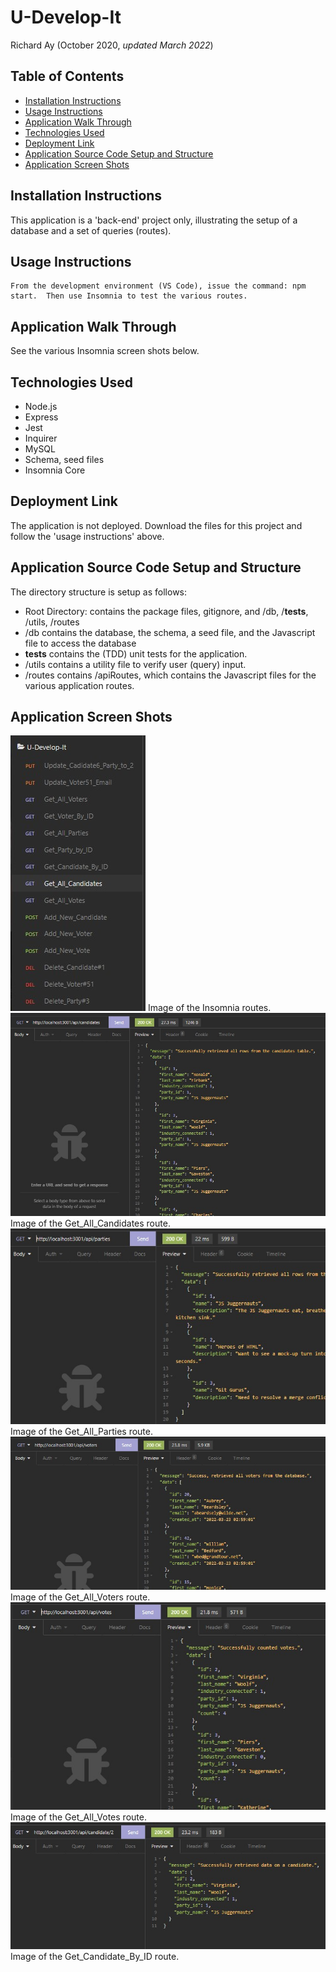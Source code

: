 # U-Develop-It

Richard Ay (October 2020, *updated March 2022*)


## Table of Contents
* [Installation Instructions](#installation-instructions)
* [Usage Instructions](#usage-instructions)
* [Application Walk Through](#application-walk-through)
* [Technologies Used](#technologies-used)
* [Deployment Link](#deployment-link)
* [Application Source Code Setup and Structure](#application-source-code-setup-and-structure)
* [Application Screen Shots](#application-screen-shots)

   
## Installation Instructions
This application is a 'back-end' project only, illustrating the setup of a database and a set of queries (routes).

## Usage Instructions
    
    From the development environment (VS Code), issue the command: npm start.  Then use Insomnia to test the various routes.

## Application Walk Through
See the various Insomnia screen shots below.

## Technologies Used

* Node.js
* Express
* Jest
* Inquirer
* MySQL
* Schema, seed files
* Insomnia Core

## Deployment Link
The application is not deployed.  Download the files for this project and follow the 'usage instructions' above.

## Application Source Code Setup and Structure
The directory structure is setup as follows:
* Root Directory: contains the package files, gitignore, and /db, /__tests__, /utils, /routes
* /db contains the database, the schema, a seed file, and the Javascript file to access the database
* __tests__ contains the (TDD) unit tests for the application.
* /utils contains a utility file to verify user (query) input.
* /routes contains /apiRoutes, which contains the Javascript files for the various application routes.

## Application Screen Shots

![Screenshot](./screen-shots/insomnia_Routes.jpg) Image of the Insomnia routes. 
![Screenshot](./screen-shots/get_all_candidates.jpg) Image of the Get_All_Candidates route. 
![Screenshot](./screen-shots/get_all_parties.jpg) Image of the Get_All_Parties route. 
![Screenshot](./screen-shots/get_all_voters.jpg) Image of the Get_All_Voters route. 
![Screenshot](./screen-shots/get_all_votes.jpg) Image of the Get_All_Votes route. 
![Screenshot](./screen-shots/get_candidate_by_id.jpg) Image of the Get_Candidate_By_ID route. 


